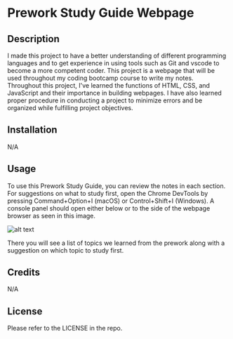 # Prework Study Guide Webpage

## Description

I made this project to have a better understanding of different programming languages and to get experience in using tools such as Git and vscode to become a more competent coder. This project is a webpage that will be used throughout my coding bootcamp course to write my notes. Throughout this project, I've learned the functions of HTML, CSS, and JavaScript and their importance in building webpages. I have also learned proper procedure in conducting a project to minimize errors and be organized while fulfilling project objectives.

## Installation

N/A

## Usage

To use this Prework Study Guide, you can review the notes in each section. For suggestions on what to study first, open the Chrome DevTools by pressing Command+Option+I (macOS) or Control+Shift+I (Windows). A console panel should open either below or to the side of the webpage browser as seen in this image.

![alt text](C:\Users\18177\bootcamp\prework-study-guide\assets\images\screenshot.png)

There you will see a list of topics we learned from the prework along with a suggestion on which topic to study first.

## Credits

N/A

## License

Please refer to the LICENSE in the repo.
